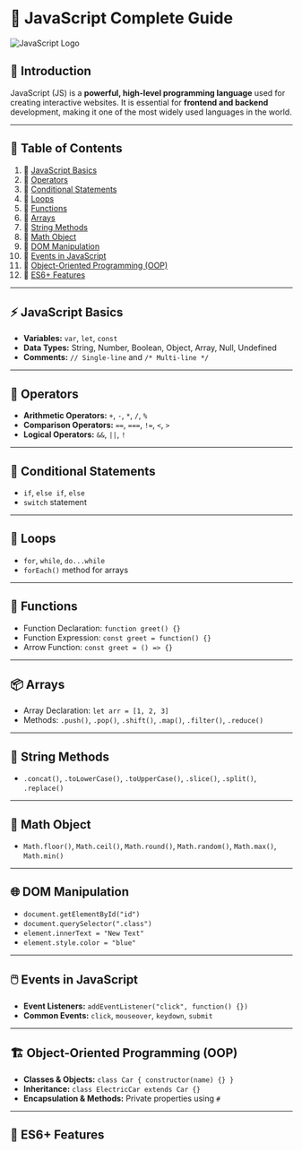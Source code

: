 # 🚀 JavaScript Complete Guide  

![JavaScript Logo](https://upload.wikimedia.org/wikipedia/commons/6/6a/JavaScript-logo.png)

## 📌 Introduction  
JavaScript (JS) is a **powerful, high-level programming language** used for creating interactive websites. It is essential for **frontend and backend** development, making it one of the most widely used languages in the world.  

---

## 📜 Table of Contents  
1. 🔹 [JavaScript Basics](#-javascript-basics)  
2. 🔹 [Operators](#-operators)  
3. 🔹 [Conditional Statements](#-conditional-statements)  
4. 🔹 [Loops](#-loops)  
5. 🔹 [Functions](#-functions)  
6. 🔹 [Arrays](#-arrays)  
7. 🔹 [String Methods](#-string-methods)  
8. 🔹 [Math Object](#-math-object)  
9. 🔹 [DOM Manipulation](#-dom-manipulation)  
10. 🔹 [Events in JavaScript](#-events-in-javascript)  
11. 🔹 [Object-Oriented Programming (OOP)](#-object-oriented-programming-oop)  
12. 🔹 [ES6+ Features](#-es6-features)  

---

## ⚡ JavaScript Basics  
- **Variables:** `var`, `let`, `const`  
- **Data Types:** String, Number, Boolean, Object, Array, Null, Undefined  
- **Comments:** `// Single-line` and `/* Multi-line */`  

---

## 🔢 Operators  
- **Arithmetic Operators:** `+`, `-`, `*`, `/`, `%`  
- **Comparison Operators:** `==`, `===`, `!=`, `<`, `>`  
- **Logical Operators:** `&&`, `||`, `!`  

---

## 🔄 Conditional Statements  
- `if`, `else if`, `else`  
- `switch` statement  

---

## 🔁 Loops  
- `for`, `while`, `do...while`  
- `forEach()` method for arrays  

---

## 🎯 Functions  
- Function Declaration: `function greet() {}`  
- Function Expression: `const greet = function() {}`  
- Arrow Function: `const greet = () => {}`  

---

## 📦 Arrays  
- Array Declaration: `let arr = [1, 2, 3]`  
- Methods: `.push()`, `.pop()`, `.shift()`, `.map()`, `.filter()`, `.reduce()`  

---

## 📝 String Methods  
- `.concat()`, `.toLowerCase()`, `.toUpperCase()`, `.slice()`, `.split()`, `.replace()`  

---

## 🔢 Math Object  
- `Math.floor()`, `Math.ceil()`, `Math.round()`, `Math.random()`, `Math.max()`, `Math.min()`  

---

## 🌐 DOM Manipulation  
- `document.getElementById("id")`  
- `document.querySelector(".class")`  
- `element.innerText = "New Text"`  
- `element.style.color = "blue"`  

---

## 🖱️ Events in JavaScript  
- **Event Listeners:** `addEventListener("click", function() {})`  
- **Common Events:** `click`, `mouseover`, `keydown`, `submit`  

---

## 🏗️ Object-Oriented Programming (OOP)  
- **Classes & Objects:** `class Car { constructor(name) {} }`  
- **Inheritance:** `class ElectricCar extends Car {}`  
- **Encapsulation & Methods:** Private properties using `#`  

---

## 🚀 ES6+ Features  